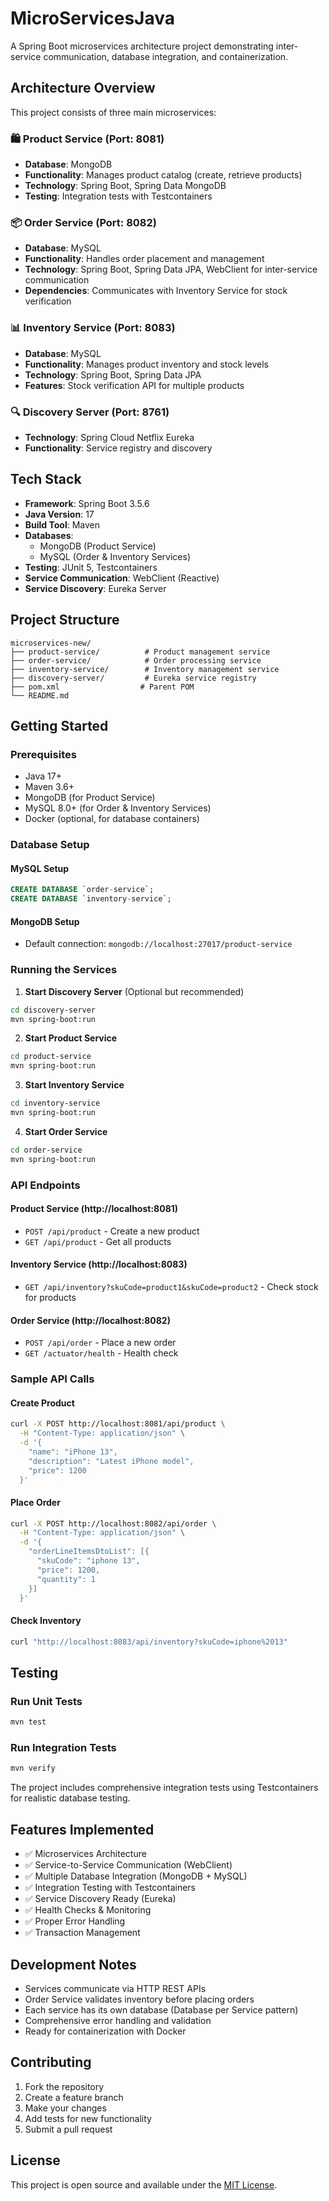 # MicroServicesJava

A Spring Boot microservices architecture project demonstrating inter-service communication, database integration, and containerization.

## Architecture Overview

This project consists of three main microservices:

### 🛍️ Product Service (Port: 8081)

- **Database**: MongoDB
- **Functionality**: Manages product catalog (create, retrieve products)
- **Technology**: Spring Boot, Spring Data MongoDB
- **Testing**: Integration tests with Testcontainers

### 📦 Order Service (Port: 8082)

- **Database**: MySQL
- **Functionality**: Handles order placement and management
- **Technology**: Spring Boot, Spring Data JPA, WebClient for inter-service communication
- **Dependencies**: Communicates with Inventory Service for stock verification

### 📊 Inventory Service (Port: 8083)

- **Database**: MySQL
- **Functionality**: Manages product inventory and stock levels
- **Technology**: Spring Boot, Spring Data JPA
- **Features**: Stock verification API for multiple products

### 🔍 Discovery Server (Port: 8761)

- **Technology**: Spring Cloud Netflix Eureka
- **Functionality**: Service registry and discovery

## Tech Stack

- **Framework**: Spring Boot 3.5.6
- **Java Version**: 17
- **Build Tool**: Maven
- **Databases**:
  - MongoDB (Product Service)
  - MySQL (Order & Inventory Services)
- **Testing**: JUnit 5, Testcontainers
- **Service Communication**: WebClient (Reactive)
- **Service Discovery**: Eureka Server

## Project Structure

```
microservices-new/
├── product-service/          # Product management service
├── order-service/            # Order processing service
├── inventory-service/        # Inventory management service
├── discovery-server/         # Eureka service registry
├── pom.xml                  # Parent POM
└── README.md
```

## Getting Started

### Prerequisites

- Java 17+
- Maven 3.6+
- MongoDB (for Product Service)
- MySQL 8.0+ (for Order & Inventory Services)
- Docker (optional, for database containers)

### Database Setup

#### MySQL Setup

```sql
CREATE DATABASE `order-service`;
CREATE DATABASE `inventory-service`;
```

#### MongoDB Setup

- Default connection: `mongodb://localhost:27017/product-service`

### Running the Services

1. **Start Discovery Server** (Optional but recommended)

```bash
cd discovery-server
mvn spring-boot:run
```

2. **Start Product Service**

```bash
cd product-service
mvn spring-boot:run
```

3. **Start Inventory Service**

```bash
cd inventory-service
mvn spring-boot:run
```

4. **Start Order Service**

```bash
cd order-service
mvn spring-boot:run
```

### API Endpoints

#### Product Service (http://localhost:8081)

- `POST /api/product` - Create a new product
- `GET /api/product` - Get all products

#### Inventory Service (http://localhost:8083)

- `GET /api/inventory?skuCode=product1&skuCode=product2` - Check stock for products

#### Order Service (http://localhost:8082)

- `POST /api/order` - Place a new order
- `GET /actuator/health` - Health check

### Sample API Calls

#### Create Product

```bash
curl -X POST http://localhost:8081/api/product \
  -H "Content-Type: application/json" \
  -d '{
    "name": "iPhone 13",
    "description": "Latest iPhone model",
    "price": 1200
  }'
```

#### Place Order

```bash
curl -X POST http://localhost:8082/api/order \
  -H "Content-Type: application/json" \
  -d '{
    "orderLineItemsDtoList": [{
      "skuCode": "iphone 13",
      "price": 1200,
      "quantity": 1
    }]
  }'
```

#### Check Inventory

```bash
curl "http://localhost:8083/api/inventory?skuCode=iphone%2013"
```

## Testing

### Run Unit Tests

```bash
mvn test
```

### Run Integration Tests

```bash
mvn verify
```

The project includes comprehensive integration tests using Testcontainers for realistic database testing.

## Features Implemented

- ✅ Microservices Architecture
- ✅ Service-to-Service Communication (WebClient)
- ✅ Multiple Database Integration (MongoDB + MySQL)
- ✅ Integration Testing with Testcontainers
- ✅ Service Discovery Ready (Eureka)
- ✅ Health Checks & Monitoring
- ✅ Proper Error Handling
- ✅ Transaction Management

## Development Notes

- Services communicate via HTTP REST APIs
- Order Service validates inventory before placing orders
- Each service has its own database (Database per Service pattern)
- Comprehensive error handling and validation
- Ready for containerization with Docker

## Contributing

1. Fork the repository
2. Create a feature branch
3. Make your changes
4. Add tests for new functionality
5. Submit a pull request

## License

This project is open source and available under the [MIT License](LICENSE).
